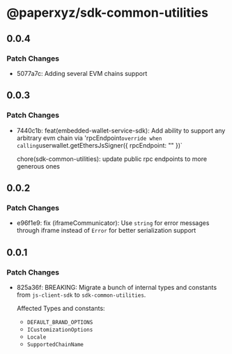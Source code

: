 # @paperxyz/sdk-common-utilities

## 0.0.4

### Patch Changes

- 5077a7c: Adding several EVM chains support

## 0.0.3

### Patch Changes

- 7440c1b: feat(embedded-wallet-service-sdk): Add ability to support any arbitrary evm chain via 'rpcEndpoint`override when calling`userwallet.getEthersJsSigner({ rpcEndpoint: "" })`

  chore(sdk-common-utilities): update public rpc endpoints to more generous ones

## 0.0.2

### Patch Changes

- e96f1e9: fix (iframeCommunicator): Use `string` for error messages through iframe instead of `Error` for better serialization support

## 0.0.1

### Patch Changes

- 825a36f: BREAKING: Migrate a bunch of internal types and constants from `js-client-sdk` to `sdk-common-utilities`.

  Affected Types and constants:

  - `DEFAULT_BRAND_OPTIONS`
  - `ICustomizationOptions`
  - `Locale`
  - `SupportedChainName`
